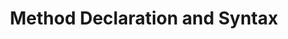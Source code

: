 ---
id: method-declaration-and-syntax
title: Method Declaration and Syntax
sidebar_label: Method Declaration and Syntax
sidebar_position: 1
tags: [java, methods, functions, programming, java methods, java functions]
description: In this tutorial, we will learn about methods and functions in Java. We will learn about what methods are, how to declare and define methods, and how to call methods in Java.
---